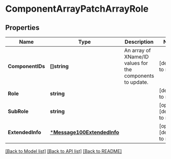 # ComponentArrayPatchArrayRole

## Properties
Name | Type | Description | Notes
------------ | ------------- | ------------- | -------------
**ComponentIDs** | **[]string** | An array of XName/ID values for the components to update. | [default to null]
**Role** | **string** |  | [default to null]
**SubRole** | **string** |  | [optional] [default to null]
**ExtendedInfo** | [***Message100ExtendedInfo**](Message_1.0.0_ExtendedInfo.md) |  | [optional] [default to null]

[[Back to Model list]](../README.md#documentation-for-models) [[Back to API list]](../README.md#documentation-for-api-endpoints) [[Back to README]](../README.md)

